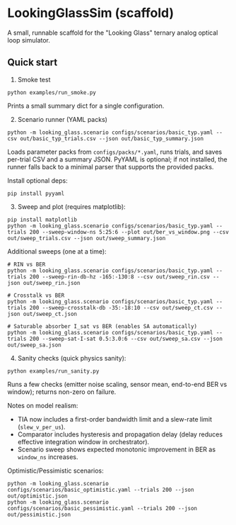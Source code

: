 # LookingGlassSim (scaffold)

A small, runnable scaffold for the "Looking Glass" ternary analog optical loop simulator.

## Quick start
1) Smoke test
```
python examples/run_smoke.py
```
Prints a small summary dict for a single configuration.

2) Scenario runner (YAML packs)
```
python -m looking_glass.scenario configs/scenarios/basic_typ.yaml --csv out/basic_typ_trials.csv --json out/basic_typ_summary.json
```
Loads parameter packs from `configs/packs/*.yaml`, runs trials, and saves per-trial CSV and a summary JSON. PyYAML is optional; if not installed, the runner falls back to a minimal parser that supports the provided packs.

Install optional deps:
```
pip install pyyaml
```

3) Sweep and plot (requires matplotlib):
```
pip install matplotlib
python -m looking_glass.scenario configs/scenarios/basic_typ.yaml --trials 200 --sweep-window-ns 5:25:6 --plot out/ber_vs_window.png --csv out/sweep_trials.csv --json out/sweep_summary.json
```

Additional sweeps (one at a time):
```
# RIN vs BER
python -m looking_glass.scenario configs/scenarios/basic_typ.yaml --trials 200 --sweep-rin-db-hz -165:-130:8 --csv out/sweep_rin.csv --json out/sweep_rin.json

# Crosstalk vs BER
python -m looking_glass.scenario configs/scenarios/basic_typ.yaml --trials 200 --sweep-crosstalk-db -35:-18:10 --csv out/sweep_ct.csv --json out/sweep_ct.json

# Saturable absorber I_sat vs BER (enables SA automatically)
python -m looking_glass.scenario configs/scenarios/basic_typ.yaml --trials 200 --sweep-sat-I-sat 0.5:3.0:6 --csv out/sweep_sa.csv --json out/sweep_sa.json
```

4) Sanity checks (quick physics sanity):
```
python examples/run_sanity.py
```
Runs a few checks (emitter noise scaling, sensor mean, end-to-end BER vs window); returns non-zero on failure.

Notes on model realism:
- TIA now includes a first-order bandwidth limit and a slew-rate limit (`slew_v_per_us`).
- Comparator includes hysteresis and propagation delay (delay reduces effective integration window in orchestrator).
- Scenario sweep shows expected monotonic improvement in BER as `window_ns` increases.

Optimistic/Pessimistic scenarios:
```
python -m looking_glass.scenario configs/scenarios/basic_optimistic.yaml --trials 200 --json out/optimistic.json
python -m looking_glass.scenario configs/scenarios/basic_pessimistic.yaml --trials 200 --json out/pessimistic.json
```
